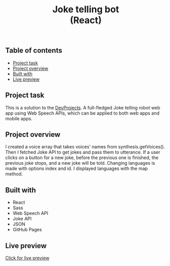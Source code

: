 <h1 align="center">
  Joke telling bot <br/> 
  (React)
</h1>
<br>

## Table of contents

- [Project task](#project-task)
- [Project overview](#project-overview)
- [Built with](#built-with)
- [Live preview](#live-preview)

## Project task

This is a solution to the [DevProjects](https://www.codementor.io/projects/web/joke-telling-bot-web-app-cjd2eyrfak). A full-fledged Joke telling robot web app using Web Speech APIs, which can be applied to both web apps and mobile apps.

## Project overview

I created a voice array that takes voices' names from synthesis.getVoices(). Then I fetched Joke API to get jokes and pass them to utterance. If a user clicks on a button for a new joke, before the previous one is finished, the previous joke stops, and a new joke will be told. Changing languages is made with options index and id. I displayed languages with the map method.

## Built with

- React
- Sass
- Web Speech API
- Joke API
- JSON
- GitHub Pages

## Live preview

[Click for live preview]( https://jeko10.github.io/Joke-telling-bot/)
